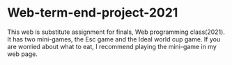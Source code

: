 # Web-term-end-project-2021
This web is substitute assignment for finals, Web programming class(2021).
It has two mini-games, the Esc game and the Ideal world cup game.
If you are worried about what to eat, I recommend playing the mini-game in my web page.
